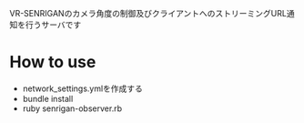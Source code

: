 VR-SENRIGANのカメラ角度の制御及びクライアントへのストリーミングURL通知を行うサーバです

# How to use

- network_settings.ymlを作成する
- bundle install
- ruby senrigan-observer.rb

